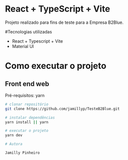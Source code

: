 # React + TypeScript + Vite

Projeto realizado para fins de teste para a Empresa B2Blue.

#Tecnologias utilizadas

- React + Typescript + Vite
- Material UI 

# Como executar o projeto

## Front end web
Pré-requisitos: yarn

```bash
# clonar repositório
git clone https://github.com/jamillyp/TesteB2Blue.git

# instalar dependências
yarn install || yarn

# executar o projeto
yarn dev

# Autora

Jamilly Pinheiro